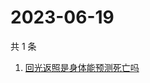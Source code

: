 # 2023-06-19

共 1 条

<!-- BEGIN -->
<!-- 最后更新时间 Mon Jun 19 2023 06:02:08 GMT+0800 (China Standard Time) -->

1. [回光返照是身体能预测死亡吗](https://www.zhihu.com/search?q=回光返照是身体能预测死亡吗)

<!-- END -->

